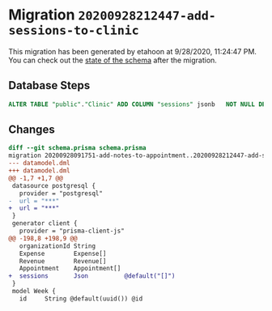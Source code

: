 # Migration `20200928212447-add-sessions-to-clinic`

This migration has been generated by etahoon at 9/28/2020, 11:24:47 PM.
You can check out the [state of the schema](./schema.prisma) after the migration.

## Database Steps

```sql
ALTER TABLE "public"."Clinic" ADD COLUMN "sessions" jsonb   NOT NULL DEFAULT '[]'
```

## Changes

```diff
diff --git schema.prisma schema.prisma
migration 20200928091751-add-notes-to-appointment..20200928212447-add-sessions-to-clinic
--- datamodel.dml
+++ datamodel.dml
@@ -1,7 +1,7 @@
 datasource postgresql {
   provider = "postgresql"
-  url = "***"
+  url = "***"
 }
 generator client {
   provider = "prisma-client-js"
@@ -198,8 +198,9 @@
   organizationId String
   Expense        Expense[]
   Revenue        Revenue[]
   Appointment    Appointment[]
+  sessions       Json          @default("[]")
 }
 model Week {
   id     String @default(uuid()) @id
```


